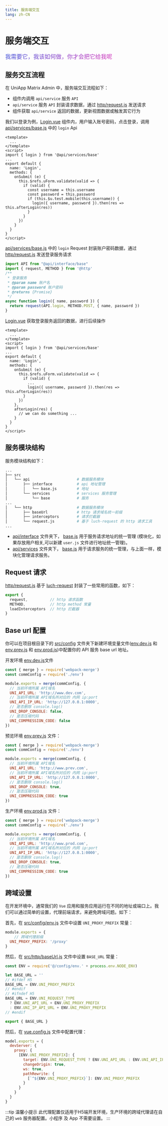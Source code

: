 ```yaml
---
title: 服务端交互
lang: zh-CN
---
```


# 服务端交互
<span style="background-image: linear-gradient(135deg, #4253d8, #d333ba); -webkit-background-clip: text; color: transparent; font-size: 18px;">我需要它，我该如何做，你才会把它给我呢</span>

## 服务交互流程
在 UniApp Matrix Admin 中，服务端交互流程如下：
* 组件内调用 `api/service` 服务 `API`
* `api/service` 服务 `API` 封装请求数据，通过 [http/request.js](https://github.com/matrix-zyh/uni-app-matrix-admin/blob/master/src/http/request.js) 发送请求
* 组件获取 `api/service` 返回的数据，更新视图数据或触发其它行为

我们以登录为例，[Login.vue](https://github.com/matrix-zyh/uni-app-matrix-admin/blob/master/src/pages/login/index.vue) 组件内，用户输入账号密码，点击登录，调用 [api/services/base.js](https://github.com/matrix-zyh/uni-app-matrix-admin/blob/master/src/api/services/base.js) 中的 `login` Api
```vue {5,16}
<template>
  ...
</template>
<script>
import { login } from '@api/services/base'
...
export default {
  name: 'Login',
  methods: {
    onSubmit (e) {
      this.$refs.uForm.validate(valid => {
        if (valid) {
          const username = this.username
          const password = this.password
          if (this.$u.test.mobile(this.username)) {
            login({ username, password }).then(res => this.afterLogin(res))
          }
        }
      })
    }
  }
}
</script>
```

[api/services/base.js](https://github.com/matrix-zyh/uni-app-matrix-admin/blob/master/src/api/services/base.js) 中的 `login` Request 封装账户密码数据，通过 [http/request.js](https://github.com/matrix-zyh/uni-app-matrix-admin/blob/master/src/http/request.js) 发送登录服务请求
```js
import API from "@api/interface/base"
import { request, METHOD } from '@http'
/**
 * 登录服务
 * @param name 账户名
 * @param password 账户密码
 * @returns {Promise}
 */
async function login({ name, password }) {
  return request(API.login, METHOD.POST, { name, password })
}
```

[Login.vue](https://github.com/matrix-zyh/uni-app-matrix-admin/blob/master/src/pages/login/index.vue) 获取登录服务返回的数据，进行后续操作
```vue {14,18-20}
<template>
  ...
</template>
<script>
import { login } from '@api/services/base'
...
export default {
  name: 'Login',
  methods: {
    onSubmit (e) {
      this.$refs.uForm.validate(valid => {
        if (valid) {
          ...
          login({ username, password }).then(res => this.afterLogin(res))
        }
      })
    },
    afterLogin(res) {
      // we can do something ...
    }
  }
}
</script>
```

## 服务模块结构
服务模块结构如下：
```bash
...
├── src
│   └── api                     # 数据服务模块
│       ├── interface           # api 地址管理
│       │   └── base.js         # 地址
│       └── services            # services 服务管理
│           └── base            # 服务
...
│   └── http                    # 数据服务模块
│       ├── baseUrl             # http 请求域名统一前缀
│       ├── interceptors        # 请求拦截器
│       └── request.js          # 基于 luch-request 的 http 请求工具
...
```
- [api/interface](https://github.com/matrix-zyh/uni-app-matrix-admin/tree/master/src/api/interface) 文件夹下， [base.js](https://github.com/matrix-zyh/uni-app-matrix-admin/blob/master/src/api/interface/base.js) 用于服务请求地址的统一管理 (模块化，如果存放用户相关,可以新建 `user.js` 文件进行地址统一管理)。
- [api/services](https://github.com/matrix-zyh/uni-app-matrix-admin/tree/master/src/api/services) 文件夹下， [base.js](https://github.com/matrix-zyh/uni-app-matrix-admin/blob/master/src/api/services/base.js) 用于请求服务的统一管理，与上面一样，模块化管理请求服务。

## Request 请求
[http/request.js](https://github.com/matrix-zyh/uni-app-matrix-admin/blob/master/src/http/request.js) 基于 [luch-request](https://www.quanzhan.co/luch-request/guide/3.x/) 封装了一些常用的函数，如下：
```js
export {
  request,          // http 请求函数
  METHOD,           // http method 常量
  loadInterceptors  // http 拦截器
}
```

## Base url 配置
你可以在项目根目录下的 [src/config](https://github.com/matrix-zyh/uni-app-matrix-admin/tree/master/src/config) 文件夹下新建环境变量文件([env.dev.js](https://github.com/matrix-zyh/uni-app-matrix-admin/blob/master/src/config/env.dev.js) 和 [env.prev.js](https://github.com/matrix-zyh/uni-app-matrix-admin/blob/master/src/config/env.prev.js) 和 [env.prod.js](https://github.com/matrix-zyh/uni-app-matrix-admin/blob/master/src/config/env.prod.js))中配置你的 API 服务 base url 地址。

开发环境 [env.dev.js](https://github.com/matrix-zyh/uni-app-matrix-admin/blob/master/src/config/env.dev.js)文件
```js
const { merge } = require('webpack-merge')
const commConfig = require('./env')

module.exports = merge(commConfig, {
  // 当前环境所属 API域名
  UNI_API_URL: 'http://www.dev.com',
  // 当前环境所属 API域名所对应的 内网 ip:port
  UNI_API_IP_URL: 'http://127.0.0.1:0000',
  // 是否删除 console.log()
  UNI_DROP_CONSOLE: false,
  // 是否压缩代码
  UNI_COMPRESSION_CODE: false
})
```
预览环境 [env.prev.js](https://github.com/matrix-zyh/uni-app-matrix-admin/blob/master/src/config/env.prev.js) 文件：
```js
const { merge } = require('webpack-merge')
const commConfig = require('./env')

module.exports = merge(commConfig, {
  // 当前环境所属 API域名
  UNI_API_URL: 'http://www.prev.com',
  // 当前环境所属 API域名所对应的 内网 ip:port
  UNI_API_IP_URL: 'http://127.0.0.1:0000',
  // 是否删除 console.log()
  UNI_DROP_CONSOLE: true,
  // 是否压缩代码
  UNI_COMPRESSION_CODE: true
})
```
生产环境 [env.prod.js](https://github.com/matrix-zyh/uni-app-matrix-admin/blob/master/src/config/env.prod.js) 文件：
```js
const { merge } = require('webpack-merge')
const commConfig = require('./env')

module.exports = merge(commConfig, {
  // 当前环境所属 API域名
  UNI_API_URL: 'http://www.prod.com',
  // 当前环境所属 API域名所对应的 内网 ip:port
  UNI_API_IP_URL: 'http://127.0.0.1:0000',
  // 是否删除 console.log()
  UNI_DROP_CONSOLE: true,
  // 是否压缩代码
  UNI_COMPRESSION_CODE: true
})
```

## 跨域设置
在开发环境中，通常我们的 `Vue` 应用和服务应用运行在不同的地址或端口上。我们可以通过简单的设置，代理前端请求，来避免跨域问题。如下：

首先，在 [src/config/env.js](https://github.com/matrix-zyh/uni-app-matrix-admin/blob/master/src/config/env.js) 文件中设置 `UNI_PROXY_PREFIX` 常量：
```js
module.exports = {
    // 跨域代理前缀
  UNI_PROXY_PREFIX: '/proxy'
}
```

然后，在 [src/http/baseUrl.js](https://github.com/matrix-zyh/uni-app-matrix-admin/blob/master/src/http/baseUrl.js) 文件中设置 `BASE_URL` 常量：
```js {3,6}
const ENV = require('@/config/env.' + process.env.NODE_ENV)

let BASE_URL = ''
// #ifdef H5
BASE_URL = ENV.UNI_PROXY_PREFIX
// #endif
// #ifndef H5
BASE_URL = ENV.UNI_REQUEST_TYPE
  ? ENV.UNI_API_URL + ENV.UNI_PROXY_PREFIX
  : ENV.UNI_IP_API_URL + ENV.UNI_PROXY_PREFIX
// #endif

export { BASE_URL }
```
然后，在 [vue.config.js](https://github.com/matrix-zyh/uni-app-matrix-admin/blob/master/vue.config.js) 文件中配置代理：
```js {4-5,9}
model.exports = {
  devServer: {
    proxy: {
      [ENV.UNI_PROXY_PREFIX]: {
        target: ENV.UNI_REQUEST_TYPE ? ENV.UNI_API_URL : ENV.UNI_API_IP_URL,
        changeOrigin: true,
        ws: true,
        pathRewrite: {
          [`^${ENV.UNI_PROXY_PREFIX}`]: ENV.UNI_PROXY_PREFIX
        }
      }
    }
  }
}
```
:::tip 温馨小提示
此代理配置仅适用于H5端开发环境，生产环境的跨域代理请在自己的 `web` 服务器配置。小程序 及 App 不需要设置。
:::
